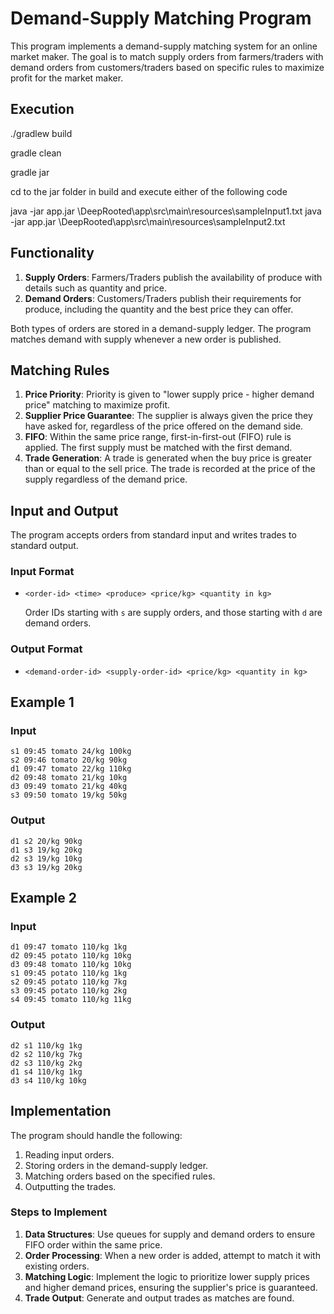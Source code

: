 # Demand-Supply Matching Program

This program implements a demand-supply matching system for an online market maker. The goal is to match supply orders from farmers/traders with demand orders from customers/traders based on specific rules to maximize profit for the market maker.

## Execution
./gradlew build

gradle clean

gradle jar

cd to the jar folder in build and execute either of the following code

java -jar app.jar \DeepRooted\app\src\main\resources\sampleInput1.txt
java -jar app.jar \DeepRooted\app\src\main\resources\sampleInput2.txt

## Functionality

1. **Supply Orders**: Farmers/Traders publish the availability of produce with details such as quantity and price.
2. **Demand Orders**: Customers/Traders publish their requirements for produce, including the quantity and the best price they can offer.

Both types of orders are stored in a demand-supply ledger. The program matches demand with supply whenever a new order is published.

## Matching Rules

1. **Price Priority**: Priority is given to "lower supply price - higher demand price" matching to maximize profit.
2. **Supplier Price Guarantee**: The supplier is always given the price they have asked for, regardless of the price offered on the demand side.
3. **FIFO**: Within the same price range, first-in-first-out (FIFO) rule is applied. The first supply must be matched with the first demand.
4. **Trade Generation**: A trade is generated when the buy price is greater than or equal to the sell price. The trade is recorded at the price of the supply regardless of the demand price.

## Input and Output

The program accepts orders from standard input and writes trades to standard output.

### Input Format

- `<order-id> <time> <produce> <price/kg> <quantity in kg>`

  Order IDs starting with `s` are supply orders, and those starting with `d` are demand orders.

### Output Format

- `<demand-order-id> <supply-order-id> <price/kg> <quantity in kg>`

## Example 1

### Input

```
s1 09:45 tomato 24/kg 100kg
s2 09:46 tomato 20/kg 90kg 
d1 09:47 tomato 22/kg 110kg 
d2 09:48 tomato 21/kg 10kg
d3 09:49 tomato 21/kg 40kg
s3 09:50 tomato 19/kg 50kg
```

### Output

```
d1 s2 20/kg 90kg 
d1 s3 19/kg 20kg
d2 s3 19/kg 10kg
d3 s3 19/kg 20kg 
```

## Example 2

### Input

```
d1 09:47 tomato 110/kg 1kg
d2 09:45 potato 110/kg 10kg
d3 09:48 tomato 110/kg 10kg
s1 09:45 potato 110/kg 1kg
s2 09:45 potato 110/kg 7kg
s3 09:45 potato 110/kg 2kg
s4 09:45 tomato 110/kg 11kg
```

### Output

```
d2 s1 110/kg 1kg 
d2 s2 110/kg 7kg 
d2 s3 110/kg 2kg 
d1 s4 110/kg 1kg 
d3 s4 110/kg 10kg 
```

## Implementation

The program should handle the following:
1. Reading input orders.
2. Storing orders in the demand-supply ledger.
3. Matching orders based on the specified rules.
4. Outputting the trades.

### Steps to Implement

1. **Data Structures**: Use queues for supply and demand orders to ensure FIFO order within the same price.
2. **Order Processing**: When a new order is added, attempt to match it with existing orders.
3. **Matching Logic**: Implement the logic to prioritize lower supply prices and higher demand prices, ensuring the supplier's price is guaranteed.
4. **Trade Output**: Generate and output trades as matches are found.


